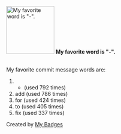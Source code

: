 <img src="https://github.com/my-badges/my-badges/blob/master/src/all-badges/favorite-word/favorite-word.png?raw=true" alt="My favorite word is &quot;-&quot;." title="My favorite word is &quot;-&quot;." width="128">
<strong>My favorite word is &quot;-&quot;.</strong>
<br><br>

My favorite commit message words are:

1. - (used 792 times)
2. add (used 786 times)
3. for (used 424 times)
4. to (used 405 times)
5. fix (used 337 times)


Created by <a href="https://github.com/my-badges/my-badges">My Badges</a>
